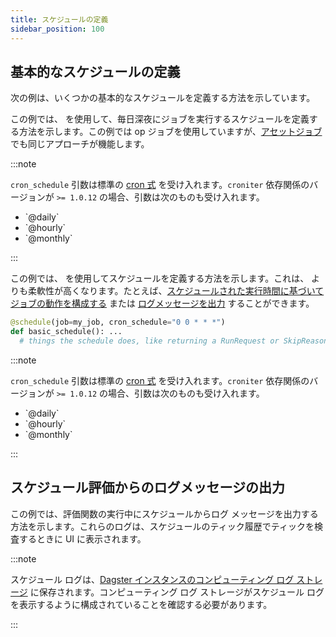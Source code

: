 ```yaml
---
title: スケジュールの定義
sidebar_position: 100
---
```


## 基本的なスケジュールの定義

次の例は、いくつかの基本的なスケジュールを定義する方法を示しています。

<Tabs>
  <TabItem value="ScheduleDefinition の使用">

この例では、<PyObject section="schedules-sensors" module="dagster" object="ScheduleDefinition" /> を使用して、毎日深夜にジョブを実行するスケジュールを定義する方法を示します。この例では op ジョブを使用していますが、[アセットジョブ](/guides/build/assets/asset-jobs) でも同じアプローチが機能します。

<CodeExample path="docs_snippets/docs_snippets/concepts/partitions_schedules_sensors/schedules/schedules.py" startAfter="start_basic_schedule" endBefore="end_basic_schedule" />

:::note

`cron_schedule` 引数は標準の [cron 式](https://en.wikipedia.org/wiki/Cron) を受け入れます。`croniter` 依存関係のバージョンが `>= 1.0.12` の場合、引数は次のものも受け入れます。
<ul><li>`@daily`</li><li>`@hourly`</li><li>`@monthly`</li></ul>

:::

</TabItem>
<TabItem value="@schedule の使用">

この例では、<PyObject section="schedules-sensors" module="dagster" object="schedule" decorator /> を使用してスケジュールを定義する方法を示します。これは、<PyObject section="schedules-sensors" module="dagster" object="ScheduleDefinition" /> よりも柔軟性が高くなります。たとえば、[スケジュールされた実行時間に基づいてジョブの動作を構成する](configuring-job-behavior) または [ログメッセージを出力](#emitting-log-messages-from-schedule-evaluation) することができます。

```python
@schedule(job=my_job, cron_schedule="0 0 * * *")
def basic_schedule(): ...
  # things the schedule does, like returning a RunRequest or SkipReason
```

:::note

`cron_schedule` 引数は標準の [cron 式](https://en.wikipedia.org/wiki/Cron) を受け入れます。`croniter` 依存関係のバージョンが `>= 1.0.12` の場合、引数は次のものも受け入れます。
<ul><li>`@daily`</li><li>`@hourly`</li><li>`@monthly`</li></ul>

:::

</TabItem>
</Tabs>

## スケジュール評価からのログメッセージの出力

この例では、評価関数の実行中にスケジュールからログ メッセージを出力する方法を示します。これらのログは、スケジュールのティック履歴でティックを検査するときに UI に表示されます。

<CodeExample path="docs_snippets/docs_snippets/concepts/partitions_schedules_sensors/schedules/schedules.py" startAfter="start_schedule_logging" endBefore="end_schedule_logging" />

:::note

スケジュール ログは、[Dagster インスタンスのコンピューティング ログ ストレージ](/guides/deploy/dagster-instance-configuration#compute-log-storage) に保存されます。コンピューティング ログ ストレージがスケジュール ログを表示するように構成されていることを確認する必要があります。

:::

